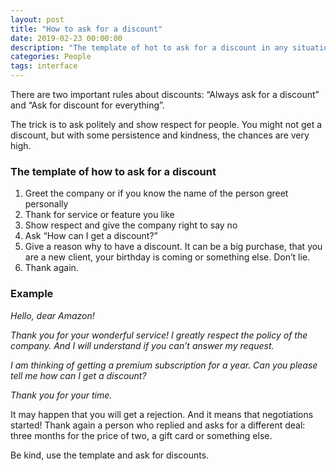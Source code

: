```yaml
---
layout: post
title: "How to ask for a discount"
date: 2019-02-23 00:00:00
description: "The template of hot to ask for a discount in any situation" 
categories: People
tags: interface
---
```


There are two important rules about discounts: “Always ask for a discount” and “Ask for discount for everything”.

The trick is to ask politely and show respect for people. You might not get a discount, but with some persistence and kindness, the chances are very high.

### The template of how to ask for a discount

1. Greet the company or if you know the name of the person greet personally
2. Thank for service or feature you like
3. Show respect and give the company right to say no
4. Ask “How can I get a discount?”
5. Give a reason why to have a discount. It can be a big purchase, that you are a new client, your birthday is coming or something else. Don’t lie.
6. Thank again.

### Example

*Hello, dear Amazon!*

*Thank you for your wonderful service! I greatly respect the policy of the company. And I will understand if you can’t answer my request.*

*I am thinking of getting a premium subscription for a year. Can you please tell me how can I get a discount?*

*Thank you for your time.*

It may happen that you will get a rejection. And it means that negotiations started! Thank again a person who replied and asks for a different deal: three months for the price of two, a gift card or something else.

Be kind, use the template and ask for discounts.